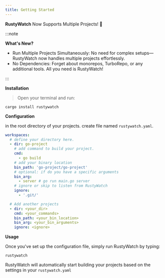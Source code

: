 ```yaml
---
title: Getting Started
---
```


**RustyWatch** Now Supports Multiple Projects! 🤘 

:::note

**What's New?**

- Run Multiple Projects Simultaneously: No need for complex setups—RustyWatch now handles multiple projects effortlessly.
- No Dependencies: Forget about monorepos, TurboRepo, or any additional tools. All you need is RustyWatch!

:::

**Installation**

> Open your terminal and run:

```shell
cargo install rustywatch
```

**Configuration**

in the root directory of your projects. create file named `rustywatch.yaml`.

```yaml
workspaces:
  # define your directory here.
  - dir: go-project
    # add command to build your project.
    cmd:
      - go build
    # add your binary location
    bin_path: 'go-project/go-project'
    # optional: if do you have a specific arguments
    bin_arg:
      - server # go run main.go server
    # ignore or skip to listen from RustyWatch
    ignore:
      - '.git/'

  # Add another projects
  - dir: <your_dir>
    cmd: <your_commands>
    bin_path: <your_bin_location>
    bin_arg: <your_bin_arguments>
    ignore: <ignore>
```

**Usage**

Once you've set up the configuration file, simply run RustyWatch by typing:

```shell
rustywatch
```

RustyWatch will automatically start building your projects based on the settings in your `rustywatch.yaml`
